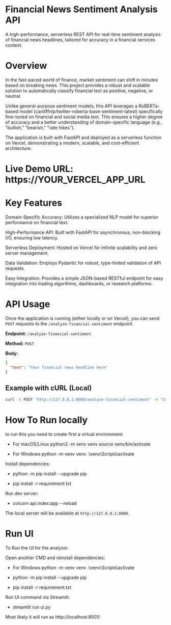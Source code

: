 # Financial News Sentiment Analysis API
A high-performance, serverless REST API for real-time sentiment analysis of financial news headlines, tailored for accuracy in a financial services context.

# Overview
In the fast-paced world of finance, market sentiment can shift in minutes based on breaking news. This project provides a robust and scalable solution to automatically classify financial text as positive, negative, or neutral.

Unlike general-purpose sentiment models, this API leverages a RoBERTa-based model (cardiffnlp/twitter-roberta-base-sentiment-latest) specifically fine-tuned on financial and social media text. This ensures a higher degree of accuracy and a better understanding of domain-specific language (e.g., "bullish," "bearish," "rate hikes").

The application is built with FastAPI and deployed as a serverless function on Vercel, demonstrating a modern, scalable, and cost-efficient architecture.

# Live Demo URL: https://YOUR_VERCEL_APP_URL

# Key Features
Domain-Specific Accuracy: Utilizes a specialized NLP model for superior performance on financial text.

High-Performance API: Built with FastAPI for asynchronous, non-blocking I/O, ensuring low latency.

Serverless Deployment: Hosted on Vercel for infinite scalability and zero server management.

Data Validation: Employs Pydantic for robust, type-hinted validation of API requests.

Easy Integration: Provides a simple JSON-based RESTful endpoint for easy integration into trading algorithms, dashboards, or research platforms.

# API Usage

Once the application is running (either locally or on Vercel), you can send `POST` requests to the `/analyze-financial-sentiment` endpoint.

**Endpoint:** `/analyze-financial-sentiment`

**Method:** `POST`

**Body:**

```json
{
  "text": "Your financial news headline here"
}
```

## Example with cURL (Local)

```bash
curl -X POST "http://127.0.0.1:8000/analyze-financial-sentiment" -H "Content-Type: application/json" -d '{"text": "Interest rates are expected to rise next quarter."}'
```

# How To Run locally

to run this you need to create first a virtual environment:

- For macOS/Linux
python3 -m venv venv
source venv/bin/activate

- For Windows
python -m venv venv
.\venv\Scripts\activate

Install dependencies:

- python -m pip install --upgrade pip

- pip install -r requirement.txt

Run dev server:

- uvicorn api.index:app --reload

The local server will be available at `http://127.0.0.1:8000`.

# Run UI

To Run the UI for the analysis:

Open another CMD and reinstall dependencies:

- For Windows
python -m venv venv
.\venv\Scripts\activate

- python -m pip install --upgrade pip

- pip install -r requirement.txt

Run UI command via Streamlit:

- streamlit run ui.py

Most likely it will run as http://localhost:8501/